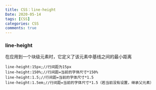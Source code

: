 ```yaml
---
title: CSS：line-height
Date: 2020-05-14
tags: [CSS]
categories: CSS
comments: true
---
```


### line-height
在应用到一个块级元素时，它定义了该元素中基线之间的最小距离

```
line-height:15px;//行间距为15px
line-height:150%;//行间距=当前的字体尺寸*150%
line-height:1.5;//行间距=当前的字体尺寸*1.5
line-height:1.5em;//行间距=当前的字体尺寸*1.5（若当前没有设置，继承父元素）
```
